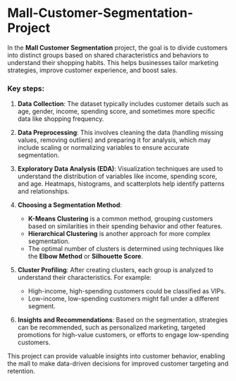 # Mall-Customer-Segmentation-Project

In the **Mall Customer Segmentation** project, the goal is to divide customers into distinct groups based on shared characteristics and behaviors to understand their shopping habits. This helps businesses tailor marketing strategies, improve customer experience, and boost sales.

### Key steps:
1. **Data Collection**: The dataset typically includes customer details such as age, gender, income, spending score, and sometimes more specific data like shopping frequency.

2. **Data Preprocessing**: This involves cleaning the data (handling missing values, removing outliers) and preparing it for analysis, which may include scaling or normalizing variables to ensure accurate segmentation.

3. **Exploratory Data Analysis (EDA)**: Visualization techniques are used to understand the distribution of variables like income, spending score, and age. Heatmaps, histograms, and scatterplots help identify patterns and relationships.

4. **Choosing a Segmentation Method**:
   - **K-Means Clustering** is a common method, grouping customers based on similarities in their spending behavior and other features.
   - **Hierarchical Clustering** is another approach for more complex segmentation.
   - The optimal number of clusters is determined using techniques like the **Elbow Method** or **Silhouette Score**.

5. **Cluster Profiling**: After creating clusters, each group is analyzed to understand their characteristics. For example:
   - High-income, high-spending customers could be classified as VIPs.
   - Low-income, low-spending customers might fall under a different segment.

6. **Insights and Recommendations**: Based on the segmentation, strategies can be recommended, such as personalized marketing, targeted promotions for high-value customers, or efforts to engage low-spending customers.

This project can provide valuable insights into customer behavior, enabling the mall to make data-driven decisions for improved customer targeting and retention.
